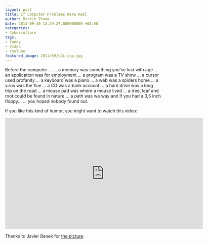 ```yaml
---
layout: post
title: If Computer Problems Were Real
author: Martin Thoma
date: 2011-09-30 13:39:27.000000000 +02:00
categories:
- Cyberculture
tags:
- funny
- Video
- YouTube
featured_image: 2011/09/LOL-cup.jpg
---
```

Before the computer ...
... a memory was something you've lost with age
... an application was for employment
... a program was a TV show
... a cursor used profanity
... a keyboard was a piano
... a web was a spiders home
... a virus was the flue
... a CD was a bank account
... a hard drive was a long trip on the road
... a mouse pad was where a mouse lived
... a tree, leaf and root could be found in nature
... a path was wa way
and if you had a 3,5 inch floppy...
... you hoped nobody found out.

If you like this kind of humor, you might want to watch this video:

<iframe width="640" height="360" src="http://www.youtube.com/embed/kAG39jKi0lI?rel=0" frameborder="0" allowfullscreen></iframe>

Thanks to Javier Benek for <a href="http://www.flickr.com/photos/xbenek/2449405807/sizes/m/in/photostream/">the picture</a>.
